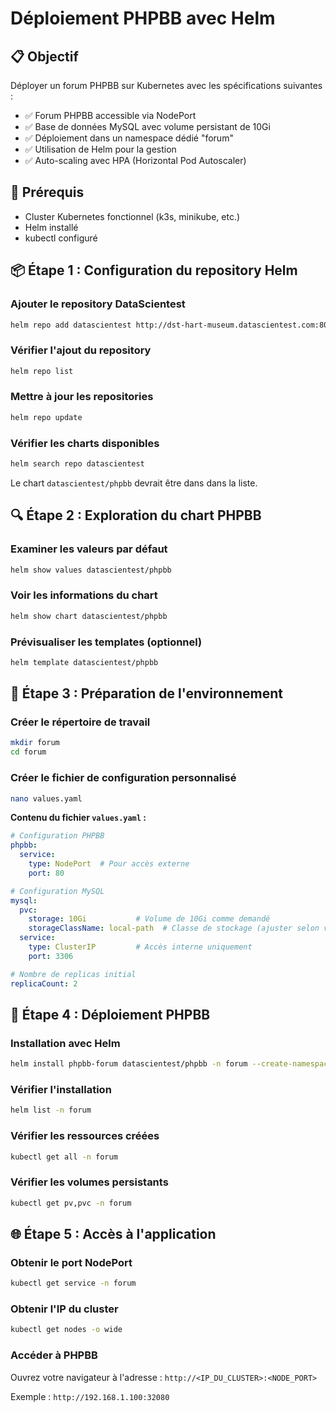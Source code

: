 # Déploiement PHPBB avec Helm

## 📋 Objectif

Déployer un forum PHPBB sur Kubernetes avec les spécifications suivantes :
- ✅ Forum PHPBB accessible via NodePort
- ✅ Base de données MySQL avec volume persistant de 10Gi
- ✅ Déploiement dans un namespace dédié "forum"
- ✅ Utilisation de Helm pour la gestion
- ✅ Auto-scaling avec HPA (Horizontal Pod Autoscaler)

## 🚀 Prérequis

- Cluster Kubernetes fonctionnel (k3s, minikube, etc.)
- Helm installé
- kubectl configuré

## 📦 Étape 1 : Configuration du repository Helm

### Ajouter le repository DataScientest
```bash
helm repo add datascientest http://dst-hart-museum.datascientest.com:8080
```

### Vérifier l'ajout du repository
```bash
helm repo list
```

### Mettre à jour les repositories
```bash
helm repo update
```

### Vérifier les charts disponibles
```bash
helm search repo datascientest
```

Le chart `datascientest/phpbb` devrait être dans dans la liste.

## 🔍 Étape 2 : Exploration du chart PHPBB

### Examiner les valeurs par défaut
```bash
helm show values datascientest/phpbb
```

### Voir les informations du chart
```bash
helm show chart datascientest/phpbb
```

### Prévisualiser les templates (optionnel)
```bash
helm template datascientest/phpbb
```

## 📁 Étape 3 : Préparation de l'environnement

### Créer le répertoire de travail
```bash
mkdir forum
cd forum
```

### Créer le fichier de configuration personnalisé
```bash
nano values.yaml
```

**Contenu du fichier `values.yaml` :**
```yaml
# Configuration PHPBB
phpbb:
  service:
    type: NodePort  # Pour accès externe
    port: 80

# Configuration MySQL  
mysql:
  pvc:
    storage: 10Gi           # Volume de 10Gi comme demandé
    storageClassName: local-path  # Classe de stockage (ajuster selon votre cluster)
  service:
    type: ClusterIP         # Accès interne uniquement
    port: 3306

# Nombre de replicas initial
replicaCount: 2
```

## 🚀 Étape 4 : Déploiement PHPBB

### Installation avec Helm
```bash
helm install phpbb-forum datascientest/phpbb -n forum --create-namespace --values=values.yaml
```

### Vérifier l'installation
```bash
helm list -n forum
```

### Vérifier les ressources créées
```bash
kubectl get all -n forum
```

### Vérifier les volumes persistants
```bash
kubectl get pv,pvc -n forum
```

## 🌐 Étape 5 : Accès à l'application

### Obtenir le port NodePort
```bash
kubectl get service -n forum
```

### Obtenir l'IP du cluster
```bash
kubectl get nodes -o wide
```

### Accéder à PHPBB
Ouvrez votre navigateur à l'adresse : `http://<IP_DU_CLUSTER>:<NODE_PORT>`

Exemple : `http://192.168.1.100:32080`